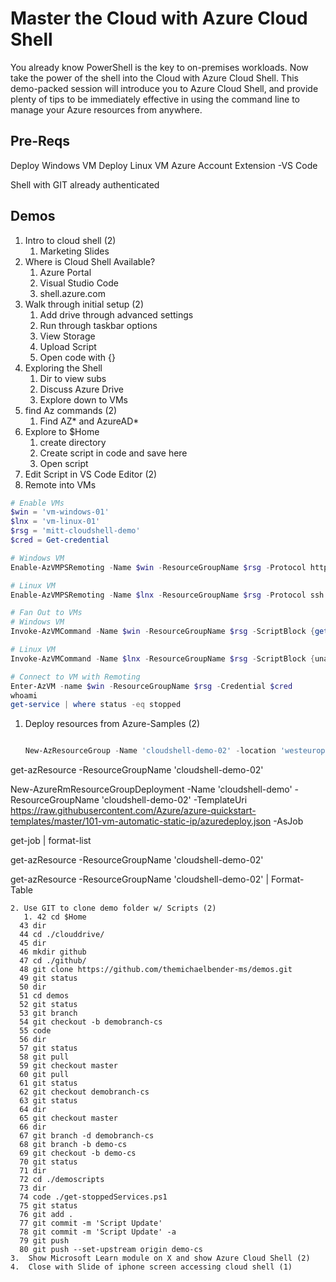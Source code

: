 # Master the Cloud with Azure Cloud Shell

You already know PowerShell is the key to on-premises workloads. Now take the power of the shell into the Cloud with Azure Cloud Shell. This demo-packed session will introduce you to Azure Cloud Shell, and provide plenty of tips to be immediately effective in using the command line to manage your Azure resources from anywhere.

## Pre-Reqs

Deploy Windows VM
Deploy Linux VM
Azure Account Extension -VS Code

Shell with GIT already authenticated
## Demos

1. Intro to cloud shell (2)
   1. Marketing Slides
2. Where is Cloud Shell Available?
   1. Azure Portal
   2. Visual Studio Code
   3. shell.azure.com
3. Walk through initial setup (2)
   1. Add drive through advanced settings
   2. Run through taskbar options
   3. View Storage
   4. Upload Script
   5. Open code with {}
4. Exploring the Shell
   1. Dir to view subs
   2. Discuss Azure Drive
   3. Explore down to VMs
5. find Az commands (2)
   1. Find AZ* and AzureAD*
6. Explore to $Home
   1. create directory
   2. Create script in code and save here
   3. Open script
7. Edit Script in VS Code Editor (2)
8. Remote into VMs

```PowerShell
# Enable VMs
$win = 'vm-windows-01'
$lnx = 'vm-linux-01'
$rsg = 'mitt-cloudshell-demo'
$cred = Get-credential

# Windows VM
Enable-AzVMPSRemoting -Name $win -ResourceGroupName $rsg -Protocol https -OsType Windows

# Linux VM
Enable-AzVMPSRemoting -Name $lnx -ResourceGroupName $rsg -Protocol ssh -OsType Linux

# Fan Out to VMs
# Windows VM
Invoke-AzVMCommand -Name $win -ResourceGroupName $rsg -ScriptBlock {get-service win*} -Credential $cred

# Linux VM
Invoke-AzVMCommand -Name $lnx -ResourceGroupName $rsg -ScriptBlock {uname -a} -UserName michael -KeyFilePath /home/michael/.ssh/id_rsa

# Connect to VM with Remoting
Enter-AzVM -name $win -ResourceGroupName $rsg -Credential $cred
whoami
get-service | where status -eq stopped
```

1. Deploy resources from Azure-Samples (2)
   ```PowerShell

   New-AzResourceGroup -Name 'cloudshell-demo-02' -location 'westeurope'

get-azResource -ResourceGroupName 'cloudshell-demo-02'

New-AzureRmResourceGroupDeployment -Name 'cloudshell-demo' -ResourceGroupName 'cloudshell-demo-02' -TemplateUri https://raw.githubusercontent.com/Azure/azure-quickstart-templates/master/101-vm-automatic-static-ip/azuredeploy.json   -AsJob

get-job | format-list

get-azResource -ResourceGroupName 'cloudshell-demo-02'

get-azResource -ResourceGroupName 'cloudshell-demo-02' | Format-Table
```
2. Use GIT to clone demo folder w/ Scripts (2)
   1. 42 cd $Home
  43 dir
  44 cd ./clouddrive/
  45 dir
  46 mkdir github
  47 cd ./github/
  48 git clone https://github.com/themichaelbender-ms/demos.git
  49 git status
  50 dir
  51 cd demos
  52 git status
  53 git branch
  54 git checkout -b demobranch-cs
  55 code
  56 dir
  57 git status
  58 git pull
  59 git checkout master
  60 git pull
  61 git status
  62 git checkout demobranch-cs
  63 git status
  64 dir
  65 git checkout master
  66 dir
  67 git branch -d demobranch-cs
  68 git branch -b demo-cs
  69 git checkout -b demo-cs
  70 git status
  71 dir
  72 cd ./demoscripts
  73 dir
  74 code ./get-stoppedServices.ps1
  75 git status
  76 git add .
  77 git commit -m 'Script Update'
  78 git commit -m 'Script Update' -a
  79 git push
  80 git push --set-upstream origin demo-cs
3.  Show Microsoft Learn module on X and show Azure Cloud Shell (2)
4.  Close with Slide of iphone screen accessing cloud shell (1)
